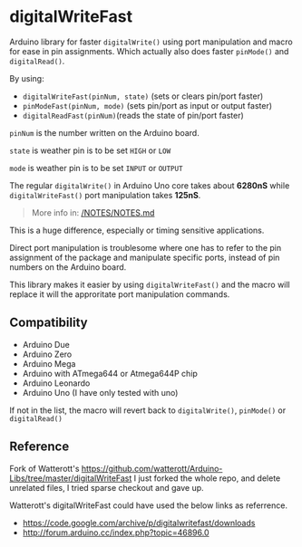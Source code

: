 # digitalWriteFast
Arduino library for faster `digitalWrite()` using port manipulation and macro for ease in pin assignments. 
Which actually also does faster `pinMode()` and `digitalRead()`.

By using:
* `digitalWriteFast(pinNum, state)` (sets or clears pin/port faster) 
* `pinModeFast(pinNum, mode)` (sets pin/port as input or output faster)
* `digitalReadFast(pinNum)`(reads the state of pin/port faster) 

`pinNum` is the number written on the Arduino board.

`state` is weather pin is to be set `HIGH` or `LOW`

`mode` is weather pin is to be set `INPUT` or `OUTPUT`


The regular `digitalWrite()` in Arduino Uno core takes about **6280nS** while `digitalWriteFast()` port manipulation takes **125nS**.
> More info in: [/NOTES/NOTES.md](/NOTES/NOTES.md)

This is a huge difference, especially or timing sensitive applications.

Direct port manipulation is troublesome where one has to refer to the pin assignment of the package and manipulate specific ports, instead of pin numbers on the Arduino board.

This library makes it easier by using `digitalWriteFast()` and the macro will replace it will the approritate port manipulation commands.

## Compatibility
* Arduino Due
* Arduino Zero
* Arduino Mega
* Arduino with ATmega644 or Atmega644P chip
* Arduino Leonardo
* Arduino Uno (I have only tested with uno)

If not in the list, the macro will revert back to  `digitalWrite()`, `pinMode()` or `digitalRead()`

## Reference
Fork of Watterott's https://github.com/watterott/Arduino-Libs/tree/master/digitalWriteFast
I just forked the whole repo, and delete unrelated files, I tried sparse checkout and gave up.

Watterott's digitalWriteFast could have used the below links as referrence.
* https://code.google.com/archive/p/digitalwritefast/downloads 
* http://forum.arduino.cc/index.php?topic=46896.0

